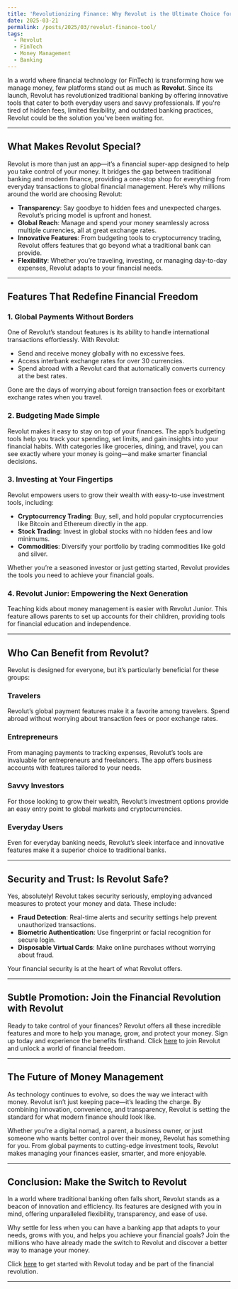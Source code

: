 ```yaml
---
title: 'Revolutionizing Finance: Why Revolut is the Ultimate Choice for Money Management'
date: 2025-03-21
permalink: /posts/2025/03/revolut-finance-tool/
tags:
  - Revolut
  - FinTech
  - Money Management
  - Banking
---
```


In a world where financial technology (or FinTech) is transforming how we manage money, few platforms stand out as much as **Revolut**. Since its launch, Revolut has revolutionized traditional banking by offering innovative tools that cater to both everyday users and savvy professionals. If you're tired of hidden fees, limited flexibility, and outdated banking practices, Revolut could be the solution you’ve been waiting for.

---

## What Makes Revolut Special?

Revolut is more than just an app—it’s a financial super-app designed to help you take control of your money. It bridges the gap between traditional banking and modern finance, providing a one-stop shop for everything from everyday transactions to global financial management. Here’s why millions around the world are choosing Revolut:

- **Transparency**: Say goodbye to hidden fees and unexpected charges. Revolut’s pricing model is upfront and honest.
- **Global Reach**: Manage and spend your money seamlessly across multiple currencies, all at great exchange rates.
- **Innovative Features**: From budgeting tools to cryptocurrency trading, Revolut offers features that go beyond what a traditional bank can provide.
- **Flexibility**: Whether you’re traveling, investing, or managing day-to-day expenses, Revolut adapts to your financial needs.

---

## Features That Redefine Financial Freedom

### 1. **Global Payments Without Borders**

One of Revolut’s standout features is its ability to handle international transactions effortlessly. With Revolut:

- Send and receive money globally with no excessive fees.
- Access interbank exchange rates for over 30 currencies.
- Spend abroad with a Revolut card that automatically converts currency at the best rates.

Gone are the days of worrying about foreign transaction fees or exorbitant exchange rates when you travel.

### 2. **Budgeting Made Simple**

Revolut makes it easy to stay on top of your finances. The app’s budgeting tools help you track your spending, set limits, and gain insights into your financial habits. With categories like groceries, dining, and travel, you can see exactly where your money is going—and make smarter financial decisions.

### 3. **Investing at Your Fingertips**

Revolut empowers users to grow their wealth with easy-to-use investment tools, including:

- **Cryptocurrency Trading**: Buy, sell, and hold popular cryptocurrencies like Bitcoin and Ethereum directly in the app.
- **Stock Trading**: Invest in global stocks with no hidden fees and low minimums.
- **Commodities**: Diversify your portfolio by trading commodities like gold and silver.

Whether you’re a seasoned investor or just getting started, Revolut provides the tools you need to achieve your financial goals.

### 4. **Revolut Junior: Empowering the Next Generation**

Teaching kids about money management is easier with Revolut Junior. This feature allows parents to set up accounts for their children, providing tools for financial education and independence.

---

## Who Can Benefit from Revolut?

Revolut is designed for everyone, but it’s particularly beneficial for these groups:

### Travelers
Revolut’s global payment features make it a favorite among travelers. Spend abroad without worrying about transaction fees or poor exchange rates.

### Entrepreneurs
From managing payments to tracking expenses, Revolut’s tools are invaluable for entrepreneurs and freelancers. The app offers business accounts with features tailored to your needs.

### Savvy Investors
For those looking to grow their wealth, Revolut’s investment options provide an easy entry point to global markets and cryptocurrencies.

### Everyday Users
Even for everyday banking needs, Revolut’s sleek interface and innovative features make it a superior choice to traditional banks.

---

## Security and Trust: Is Revolut Safe?

Yes, absolutely! Revolut takes security seriously, employing advanced measures to protect your money and data. These include:

- **Fraud Detection**: Real-time alerts and security settings help prevent unauthorized transactions.
- **Biometric Authentication**: Use fingerprint or facial recognition for secure login.
- **Disposable Virtual Cards**: Make online purchases without worrying about fraud.

Your financial security is at the heart of what Revolut offers.

---

## Subtle Promotion: Join the Financial Revolution with Revolut

Ready to take control of your finances? Revolut offers all these incredible features and more to help you manage, grow, and protect your money. Sign up today and experience the benefits firsthand. Click [here](https://www.revolut.com/referral/?referral-code=david1nn!DEC1-24-VR-GB) to join Revolut and unlock a world of financial freedom.

---

## The Future of Money Management

As technology continues to evolve, so does the way we interact with money. Revolut isn’t just keeping pace—it’s leading the charge. By combining innovation, convenience, and transparency, Revolut is setting the standard for what modern finance should look like.

Whether you’re a digital nomad, a parent, a business owner, or just someone who wants better control over their money, Revolut has something for you. From global payments to cutting-edge investment tools, Revolut makes managing your finances easier, smarter, and more enjoyable.

---

## Conclusion: Make the Switch to Revolut

In a world where traditional banking often falls short, Revolut stands as a beacon of innovation and efficiency. Its features are designed with you in mind, offering unparalleled flexibility, transparency, and ease of use.

Why settle for less when you can have a banking app that adapts to your needs, grows with you, and helps you achieve your financial goals? Join the millions who have already made the switch to Revolut and discover a better way to manage your money.

Click [here](https://www.revolut.com/referral/?referral-code=david1nn!DEC1-24-VR-GB) to get started with Revolut today and be part of the financial revolution.

---

